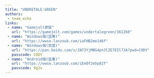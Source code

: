 ```yaml
---
title: "UNDRETALE:GREEN"
authors:
 - team_echo
links:
 - name: "Gamejolt原版"
   url: "https://gamejolt.com/games/undertalegreen/161268"
 - name: "Windows端(蓝奏)"
   url: "https://wwse.lanzoub.com/iaFHB2me146f"
 - name: "Windows端(百度)"
   url: "https://pan.baidu.com/s/1N73YjMBG4pn3lZE7E5l73A?pwd=CODY"
   passcode: CODY
 - name: "Android端(蓝奏)"
   url: "https://wwse.lanzoub.com/iEmOf2m5p82f"
   passcode: 9g2v
---
```

